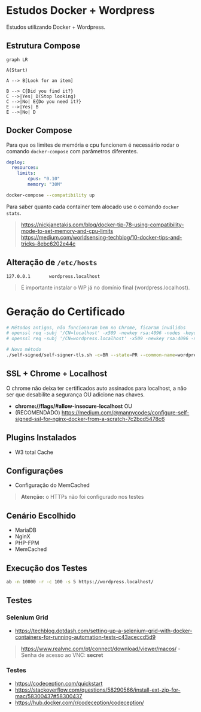 # Estudos Docker + Wordpress

Estudos utilizando Docker + Wordpress.

## Estrutura Compose

```mermaid
graph LR

A(Start)

A --> B[Look for an item]

B --> C{Did you find it?}
C -->|Yes| D(Stop looking)
C -->|No| E{Do you need it?}
E -->|Yes| B
E -->|No| D
```

## Docker Compose

Para que os limites de memória e cpu funcionem é necessário rodar o comando `docker-compose` com parâmetros diferentes.

```yml
deploy:
  resources:
    limits:
        cpus: "0.10"
        memory: "30M"
```

```sh
docker-compose --compatibility up
```

Para saber quanto cada container tem alocado use o comando `docker stats`.

> https://nickjanetakis.com/blog/docker-tip-78-using-compatibility-mode-to-set-memory-and-cpu-limits
> https://medium.com/worldsensing-techblog/10-docker-tips-and-tricks-8ebc6202e44c

## Alteração de `/etc/hosts`

```
127.0.0.1       wordpress.localhost
```

> É importante instalar o WP já no domínio final (wordpress.localhost).

# Geração do Certificado

```sh
# Métodos antigos, não funcionaram bem no Chrome, ficaram inválidos
# openssl req -subj '/CN=localhost' -x509 -newkey rsa:4096 -nodes -keyout key.pem -out cert.pem -days 365
# openssl req -subj '/CN=wordpress.localhost' -x509 -newkey rsa:4096 -nodes -keyout key_wordpress.pem -out cert_wordpress.pem -days 365

# Novo método
./self-signed/self-signer-tls.sh -c=BR --state=PR --common-name=wordpress.localhost --path=./nginx/ssl/ -l=Curitiba -o=Desenvolvedor -u=Diretoria -e=user@gmail.com 
```

## SSL + Chrome + Localhost

O chrome não deixa ter certificados auto assinados para localhost, a não ser que desabilite a segurança OU adicione nas chaves.

* **chrome://flags/#allow-insecure-localhost** OU
* (RECOMENDADO) https://medium.com/@mannycodes/configure-self-signed-ssl-for-nginx-docker-from-a-scratch-7c2bcd5478c6

## Plugins Instalados

* W3 total Cache

## Configurações

* Configuração do MemCached

> **Atenção:** o HTTPs não foi configurado nos testes

## Cenário Escolhido

* MariaDB
* NginX
* PHP-FPM
* MemCached

## Execução dos Testes

```sh
ab -n 10000 -r -c 100 -s 5 https://wordpress.localhost/
```

## Testes

### Selenium Grid

* https://techblog.dotdash.com/setting-up-a-selenium-grid-with-docker-containers-for-running-automation-tests-c43aceccd5d9

> https://www.realvnc.com/pt/connect/download/viewer/macos/ - Senha de acesso ao VNC: **secret**

### Testes

* https://codeception.com/quickstart
* https://stackoverflow.com/questions/58290566/install-ext-zip-for-mac/58300437#58300437
* https://hub.docker.com/r/codeception/codeception/